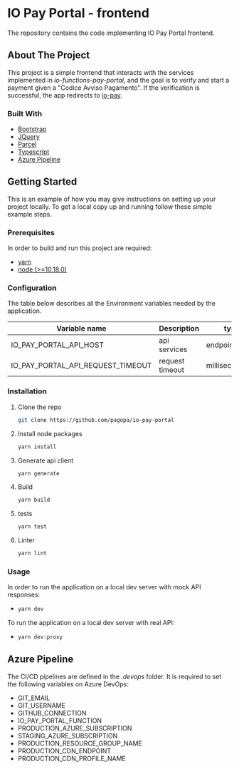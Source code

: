 # IO Pay Portal - frontend

The repository contains the code implementing IO Pay Portal frontend.

## About The Project

This project is a simple frontend that interacts with the services implemented in _io-functions-pay-portal_, and the goal is to verify and start a payment given a "Codice Avviso Pagamento". If the verification is successful, the app redirects to [io-pay](https://github.com/pagopa/io-pay).

### Built With

* [Bootstrap](https://getbootstrap.com)
* [JQuery](https://jquery.com)
* [Parcel](https://parceljs.org)
* [Typescript](https://www.typescriptlang.org)
* [Azure Pipeline](https://azure.microsoft.com)

<!-- GETTING STARTED -->
## Getting Started

This is an example of how you may give instructions on setting up your project locally.
To get a local copy up and running follow these simple example steps.

### Prerequisites

In order to build and run this project are required:

- [yarn](https://yarnpkg.com/)
- [node (>=10.18.0)](https://nodejs.org/it/)

### Configuration

The table below describes all the Environment variables needed by the application.

| Variable name | Description | type |
|----------------|-------------|------|
|IO\_PAY\_PORTAL\_API\_HOST| api services | endpoint/string
|IO\_PAY\_PORTAL\_API\_REQUEST\_TIMEOUT| request timeout | milliseconds

### Installation

1. Clone the repo
   ```sh
   git clone https://github.com/pagopa/io-pay-portal
   ```
2. Install node packages
   ```sh
   yarn install
   ```
4. Generate api client 
   ```sh
   yarn generate
   ```
5. Build 
   ```sh
   yarn build
   ```
6. tests 
   ```sh
   yarn test
   ```
7. Linter 
   ```sh
   yarn lint
   ```

### Usage

In order to run the application on a local dev server with mock API responses:
-  ```sh
   yarn dev
   ```
To run the application on a local dev server with real API:
-  ```sh
   yarn dev:proxy
   ```

## Azure Pipeline

The CI/CD pipelines are defined in the _.devops_ folder. It is required to set the following variables on Azure DevOps:

- GIT_EMAIL
- GIT_USERNAME
- GITHUB_CONNECTION
- IO_PAY_PORTAL_FUNCTION
- PRODUCTION_AZURE_SUBSCRIPTION
- STAGING_AZURE_SUBSCRIPTION
- PRODUCTION_RESOURCE_GROUP_NAME
- PRODUCTION_CDN_ENDPOINT
- PRODUCTION_CDN_PROFILE_NAME